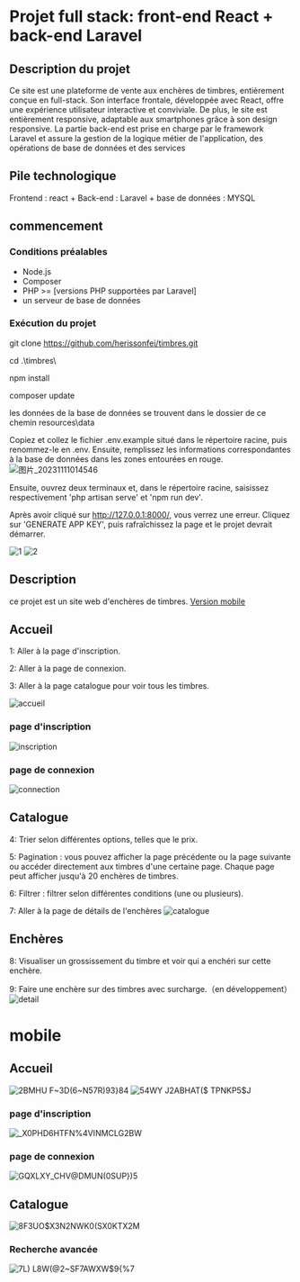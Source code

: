 
# Projet full stack: front-end React + back-end Laravel

## Description du projet
Ce site est une plateforme de vente aux enchères de timbres, entièrement conçue en full-stack. Son interface frontale, développée avec React, offre une expérience utilisateur interactive et conviviale. De plus, le site est entièrement responsive, adaptable aux smartphones grâce à son design responsive. La partie back-end est prise en charge par le framework Laravel et assure la gestion de la logique métier de l'application, des opérations de base de données et des services 

## Pile technologique
Frontend : react + Back-end : Laravel + base de données : MYSQL

## commencement

### Conditions préalables
- Node.js
- Composer
- PHP >= [versions PHP supportées par Laravel]
- un serveur de base de données

### Exécution du projet
git clone https://github.com/herissonfei/timbres.git

cd .\timbres\

npm install

composer update

les données de la base de données se trouvent dans le dossier de ce chemin resources\data

Copiez et collez le fichier .env.example situé dans le répertoire racine, puis renommez-le en .env. Ensuite, remplissez les informations correspondantes à la base de données dans les zones entourées en rouge.
![图片_20231111014546](https://github.com/herissonfei/stamp/assets/89328999/6357577e-f2dd-4b53-9306-ffd763064cf4)

Ensuite, ouvrez deux terminaux et, dans le répertoire racine, saisissez respectivement 'php artisan serve' et 'npm run dev'.

Après avoir cliqué sur http://127.0.0.1:8000/, vous verrez une erreur. Cliquez sur 'GENERATE APP KEY', puis rafraîchissez la page et le projet devrait démarrer.

![1](https://github.com/herissonfei/stamp/assets/89328999/ce690372-1885-4f40-be72-b55b3709821a)
![2](https://github.com/herissonfei/stamp/assets/89328999/9cc88664-441f-4c48-990c-7d9080a80d31)


## Description
ce projet est un site web d'enchères de timbres.
[Version mobile](#mobile)


## Accueil
1: Aller à la page d'inscription.  

2: Aller à la page de connexion.  

3: Aller à la page catalogue pour voir tous les timbres.  

![accueil](https://github.com/herissonfei/stamp/assets/89328999/a29212d3-879c-484c-bacc-bb96d0cf8e6f)
### page d'inscription
![inscription](https://github.com/herissonfei/stamp/assets/89328999/896ffd85-6a43-4373-b0d9-4c7710b37840)
### page de connexion
![connection](https://github.com/herissonfei/stamp/assets/89328999/2029446e-7484-43c7-923d-fb7580bc97b9)

## Catalogue
4: Trier selon différentes options, telles que le prix.  

5: Pagination : vous pouvez afficher la page précédente ou la page suivante ou accéder directement aux timbres d'une certaine page. Chaque page peut afficher jusqu'à 20 enchères de timbres.  

6: Filtrer : filtrer selon différentes conditions (une ou plusieurs).

7: Aller à la page de détails de l'enchères
![catalogue](https://github.com/herissonfei/stamp/assets/89328999/e58d0f3f-1ba0-4179-88d2-2d166903f769)

## Enchères
8: Visualiser un grossissement du timbre et voir qui a enchéri sur cette enchère.

9: Faire une enchère sur des timbres avec surcharge.（en développement）
![detail](https://github.com/herissonfei/stamp/assets/89328999/e10a64d1-481e-41b6-8594-3e9ba123a3e6)


# mobile
## Accueil
![2BMHU F~3D(6~N57R)93}84](https://github.com/herissonfei/stamp/assets/89328999/35364a36-8f80-431e-9bb0-e681ec6cad2c)
![54WY J2ABHAT($ TPNKP5$J](https://github.com/herissonfei/stamp/assets/89328999/6ead69d0-5026-4534-aa65-8e8ca80d0561)

### page d'inscription
![_X0PHD6HTFN%4VINMCLG2BW](https://github.com/herissonfei/stamp/assets/89328999/f14f0410-f294-4d9c-ad7f-24b5f1d44340)
### page de connexion
![GQXLXY_CHV@DMUN(0SUP})5](https://github.com/herissonfei/stamp/assets/89328999/e953f176-77f3-441c-bdca-97b15f50ce9b)


## Catalogue
![8F3UO$X3N2NWK0(SX0KTX2M](https://github.com/herissonfei/stamp/assets/89328999/c86206c1-046d-4dd7-ae2b-54d2d3ac2109)
### Recherche avancée
![7L) L8W(@2~SF7AWXW$9{%7](https://github.com/herissonfei/stamp/assets/89328999/0509b738-c167-444b-86b3-3199127ba7e8)


